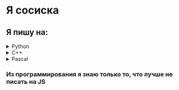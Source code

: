 <h1>Я сосиска</h1>

<h2>Я пишу на:</h2>
<details>
<summary>Python</summary>

- [Телеграм Бот](https://github.com/C0CNCKA/Python-projects/tree/main/DetSadBot)

- [Игра на развитие памяти](https://github.com/C0CNCKA/Python-projects/tree/main/Pygame)

- [Консольная мини-игра Wordle](https://github.com/C0CNCKA/Python-projects/tree/main/Worldy)

</details>
<details>
<summary>C++</summary>
  
- [Проекты](https://github.com/C0CNCKA/Cpp-projects)

</details>


</details>
<details>
<summary>Pascal</summary>

*Будь он неладен*
  
- [Проекты](https://github.com/C0CNCKA/Cpp-projects)

</details>
<h3>Из программирования я знаю только то, что лучше не писать на JS</h3>

